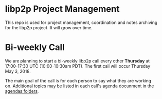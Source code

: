 # libp2p Project Management

This repo is used for project management, coordination and notes archiving for the libp2p project.  It will grow over time.

# Bi-weekly Call

We are planning to start a bi-weekly libp2p call every other **Thursday** at 17:00-17:30 UTC (10:00-10:30am PDT).  The first call will occur Thursday May 3, 2018.

The main goal of the call is for each person to say what they are working on.  Additional topics may be listed in each call's agenda docunment in the [agendas folders](https://github.com/libp2p/pm/tree/master/agendas).


